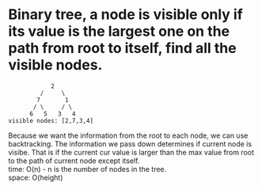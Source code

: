 # Binary tree, a node is visible only if its value is the largest one on the path from root to itself, find all the visible nodes.

                2
             /     \
            7       1
           / \     / \
          6   5   3   4
    visible nodes: [2,7,3,4]
Because we want the information from the root to each node, we can use backtracking. The information we pass down determines if current node is visibe. That is if the current cur value is larger than the max value from root to the path of current node except itself.<br>
time: O(n) - n is the number of nodes in the tree.<br>
space: O(height)